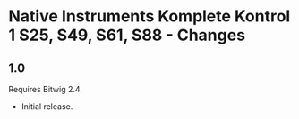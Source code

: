 # Native Instruments Komplete Kontrol 1 S25, S49, S61, S88 - Changes

## 1.0

Requires Bitwig 2.4.

* Initial release.
